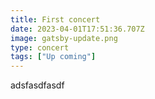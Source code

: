 ```yaml
---
title: First concert
date: 2023-04-01T17:51:36.707Z
image: gatsby-update.png
type: concert
tags: ["Up coming"]
---
```

a﻿dsfasdfasdf